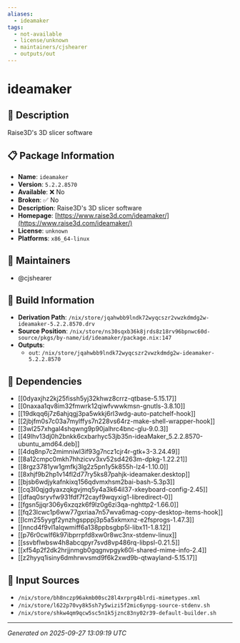 ```yaml
---
aliases:
  - ideamaker
tags:
  - not-available
  - license/unknown
  - maintainers/cjshearer
  - outputs/out
---
```


# ideamaker

## 📝 Description

Raise3D's 3D slicer software

## 📋 Package Information

- **Name**: `ideamaker`
- **Version**: `5.2.2.8570`
- **Available**: ❌ No
- **Broken**: ✅ No
- **Description**: Raise3D's 3D slicer software
- **Homepage**: [https://www.raise3d.com/ideamaker/](https://www.raise3d.com/ideamaker/)
- **License**: `unknown`
- **Platforms**: `x86_64-linux`
## 👥 Maintainers

- @cjshearer


## 🔧 Build Information

- **Derivation Path**: `/nix/store/jqahwbb9lndk72wyqcszr2vwzkdmdg2w-ideamaker-5.2.2.8570.drv`
- **Source Position**: `/nix/store/ns30sqxb36k8jrds8z18rv96bpnwc60d-source/pkgs/by-name/id/ideamaker/package.nix:147`
- **Outputs**:
  - `out`:  `/nix/store/jqahwbb9lndk72wyqcszr2vwzkdmdg2w-ideamaker-5.2.2.8570`

## 🔗 Dependencies

- [[0dyaxjhz2kj25fissh5yj32khwz8crrz-qtbase-5.15.17]]
- [[0naxaa1qv8im32fmwrk12qiwfvwwkmsn-gnutls-3.8.10]]
- [[19dkqq6j7z6ahjqgj3pa5wkkj6rl3wdg-auto-patchelf-hook]]
- [[2jbjfm0s7c03a7mylffys7n228vs64rz-make-shell-wrapper-hook]]
- [[3wl257xhgal4shqwng9p90jalhrc4bnc-glu-9.0.3]]
- [[49lhv13dj0h2bnkk6cxbarhyc53jb35n-ideaMaker_5.2.2.8570-ubuntu_amd64.deb]]
- [[4dq8np7c2mimniwl3if93g7ncz1cjr4r-gtk+3-3.24.49]]
- [[8a12cmpc0mkh7hhzicvv3xv52sd4263m-dpkg-1.22.21]]
- [[8rgz3781yw1gmfkj3lg2z5pn1y5k855h-lz4-1.10.0]]
- [[8xhjf9b2hp1v14fl2d77ry5ks87pahjk-ideamaker.desktop]]
- [[bjsb6wdjykafnkixq156qdvmxhsm2bai-bash-5.3p3]]
- [[cq3l0qjgdyaxzqkgvjmq5y4a3k64il37-xkeyboard-config-2.45]]
- [[dfaq0sryvfw931fdf7f2cayf9wqyxig1-libredirect-0]]
- [[fgsn5jjqr306y6xzqzk6f9lz0g6zi3qa-nghttp2-1.66.0]]
- [[fq23lcwc1p6ww77gxriaa7n57wva6mag-copy-desktop-items-hook]]
- [[lcm255yygf2ynzhgspppj3p5a5xkmxnz-e2fsprogs-1.47.3]]
- [[nncd4f9vl1alqwmiff6a138ppbsgbp5l-libx11-1.8.12]]
- [[p76r0cwlf6k97ibprrpfd8xw0r8wc3nx-stdenv-linux]]
- [[ssvbflwbsw4h8abcqpyr7svd8vp486rq-libpsl-0.21.5]]
- [[xf54p2f2dk2hrjjnmgb0gqgnvpgyk60l-shared-mime-info-2.4]]
- [[z2hyyq1isiny6dmhrwvsmd9f6k2xwd9b-qtwayland-5.15.17]]

## 📁 Input Sources

- `/nix/store/bh8nczp96akmb00sc28l4xrprg4blrdi-mimetypes.xml`
- `/nix/store/l622p70vy8k5sh7y5wizi5f2mic6ynpg-source-stdenv.sh`
- `/nix/store/shkw4qm9qcw5sc5n1k5jznc83ny02r39-default-builder.sh`

---
*Generated on 2025-09-27 13:09:19 UTC*
